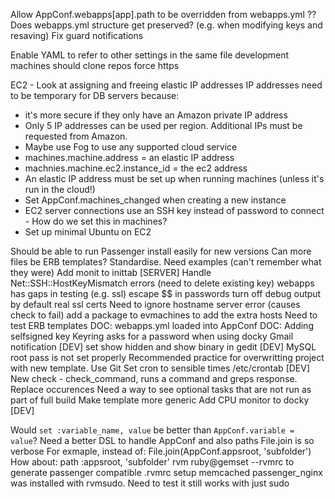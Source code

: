Allow AppConf.webapps[app].path to be overridden from webapps.yml
?? Does webapps.yml structure get preserved? (e.g. when modifying keys and resaving)
Fix guard notifications

Enable YAML to refer to other settings in the same file
development machines should clone repos
force https

EC2 - Look at assigning and freeing elastic IP addresses
  IP addresses need to be temporary for DB servers because:
  * it's more secure if they only have an Amazon private IP address
  * Only 5 IP addresses can be used per region. Additional IPs must be requested from Amazon.
  * Maybe use Fog to use any supported cloud service
  * machines.machine.address = an elastic IP address
  * machnies.machine.ec2.instance_id = the ec2 address
  * An elastic IP address must be set up when running machines (unless it's run in the cloud!)
  * Set AppConf.machines_changed when creating a new instance
  * EC2 server connections use an SSH key instead of password to connect - How do we set this in machines?
  * Set up minimal Ubuntu on EC2

Should be able to run Passenger install easily for new versions
Can more files be ERB templates? Standardise. Need examples (can't remember what they were)
Add monit to inittab [SERVER]
Handle Net::SSH::HostKeyMismatch errors (need to delete existing key)
webapps has gaps in testing (e.g. ssl)
escape $$ in passwords
turn off debug output by default
real ssl certs
Need to ignore hostname server error (causes check to fail)
add a package to evmachines to add the extra hosts
Need to test ERB templates
DOC: webapps.yml loaded into AppConf
DOC: Adding selfsigned key
Keyring asks for a password when using docky Gmail notification [DEV]
set show hidden and show binary in gedit [DEV]
MySQL root pass is not set properly
Recommended practice for overwritting project with new template. Use Git
Set cron to sensible times /etc/crontab [DEV]
New check - check_command, runs a command and greps response. Replace occurences
Need a way to see optional tasks that are not run as part of full build
Make template more generic
Add CPU monitor to docky [DEV]

Would `set :variable_name, value` be better than `AppConf.variable = value`?
Need a better DSL to handle AppConf and also paths File.join is so verbose
  For exmaple, instead of:
    File.join(AppConf.appsroot, 'subfolder')
  How about:
    path :appsroot, 'subfolder'
rvm ruby@gemset --rvmrc to generate passenger compatible .rvmrc
setup memcached
passenger_nginx was installed with rvmsudo. Need to test it still works with just sudo

